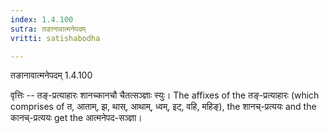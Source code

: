 ```yaml
---
index: 1.4.100
sutra: तङानावात्मनेपदम्
vritti: satishabodha

---
```

 तङानावात्मनेपदम् 1.4.100 


वृत्तिः -- तङ्-प्रत्याहारः शानच्कानचौ चैतत्सञ्ज्ञाः स्युः। The affixes of the तङ्-प्रत्याहारः (which comprises of त, आताम्, झ, थास्, आथाम्, ध्वम्, इट्, वहि, महिङ्), the शानच्-प्रत्ययः and the कानच्-प्रत्ययः get the आत्मनेपद-सञ्ज्ञा। 